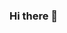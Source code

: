 ### Hi there 👋

<!--
**chi-jo/chi-jo** is a ✨ _special_ ✨ repository because its `README.md` (this file) appears on your GitHub profile.

Here are some ideas to get you started:

- 🔭 I’m currently working on data analysis methods and tools
- 🌱 I’m currently learning machine learning models, and SQL
- 👯 I’m looking to collaborate on work on data analysis
- 🤔 I’m looking for help with opportunities for work in data analysis, and business analytics 
- 📫 How to reach me: https://www.linkedin.com/in/chinmay-joshi-220192cj/
